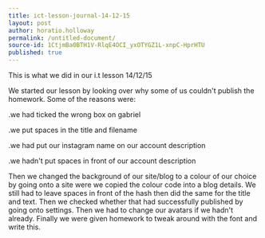 ```yaml
---
title: ict-lesson-journal-14-12-15
layout: post
author: horatio.holloway
permalink: /untitled-document/
source-id: 1CtjmBa0BTH1V-RlqE4OCI_yxOTYGZ1L-xnpC-HprHTU
published: true
---
```

This is what we did in our i.t lesson 14/12/15

We started our lesson by looking over why some of us couldn't publish the homework. Some of the reasons were:

.we had ticked the wrong box on gabriel

.we put spaces in the title and filename

.we had put our instagram name on our account description

.we hadn't put spaces in front of our account description

Then we changed the background of our site/blog to a colour of our choice by going onto a site were we copied the colour code into a blog details. We still had to leave spaces in front of the hash then did the same for the title and text. Then we checked whether that had successfully published by going onto settings. Then we had to change our avatars if we hadn't already. Finally we were given homework to tweak around with the font and write this.

